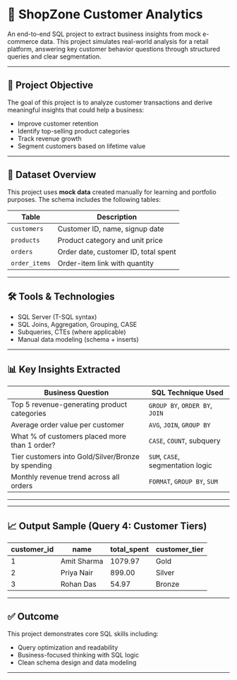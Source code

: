 # 🛒 ShopZone Customer Analytics

An end-to-end SQL project to extract business insights from mock e-commerce data. This project simulates real-world analysis for a retail platform, answering key customer behavior questions through structured queries and clear segmentation.

---

## 📌 Project Objective

The goal of this project is to analyze customer transactions and derive meaningful insights that could help a business:
- Improve customer retention
- Identify top-selling product categories
- Track revenue growth
- Segment customers based on lifetime value

---

## 🧱 Dataset Overview

This project uses **mock data** created manually for learning and portfolio purposes. The schema includes the following tables:

| Table         | Description                          |
|---------------|--------------------------------------|
| `customers`   | Customer ID, name, signup date       |
| `products`    | Product category and unit price      |
| `orders`      | Order date, customer ID, total spent |
| `order_items` | Order-item link with quantity        |

---

## 🛠️ Tools & Technologies

- SQL Server (T-SQL syntax)
- SQL Joins, Aggregation, Grouping, CASE
- Subqueries, CTEs (where applicable)
- Manual data modeling (schema + inserts)

---

## 📊 Key Insights Extracted

| Business Question                                    | SQL Technique Used               |
|------------------------------------------------------|----------------------------------|
| Top 5 revenue-generating product categories          | `GROUP BY`, `ORDER BY`, `JOIN`   |
| Average order value per customer                     | `AVG`, `JOIN`, `GROUP BY`        |
| What % of customers placed more than 1 order?        | `CASE`, `COUNT`, subquery        |
| Tier customers into Gold/Silver/Bronze by spending   | `SUM`, `CASE`, segmentation logic|
| Monthly revenue trend across all orders              | `FORMAT`, `GROUP BY`, `SUM`      |

---

---

## 📈 Output Sample (Query 4: Customer Tiers)

| customer_id | name         | total_spent | customer_tier |
|-------------|--------------|-------------|----------------|
| 1           | Amit Sharma  | 1079.97     | Gold           |
| 2           | Priya Nair   | 899.00      | Silver         |
| 3           | Rohan Das    | 54.97       | Bronze         |

---

## ✅ Outcome

This project demonstrates core SQL skills including:
- Query optimization and readability
- Business-focused thinking with SQL logic
- Clean schema design and data modeling

---



